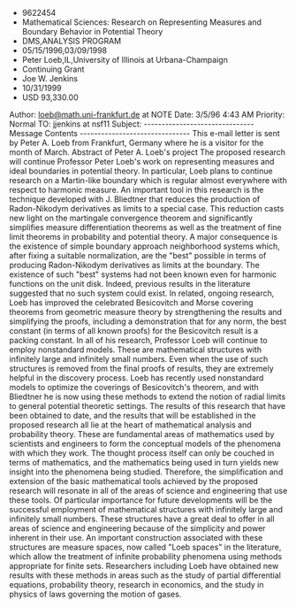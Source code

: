 
* 9622454
* Mathematical Sciences: Research on Representing Measures and Boundary Behavior in Potential Theory
* DMS,ANALYSIS PROGRAM
* 05/15/1996,03/09/1998
* Peter Loeb,IL,University of Illinois at Urbana-Champaign
* Continuing Grant
* Joe W. Jenkins
* 10/31/1999
* USD 93,330.00

Author: loeb@math.uni-frankfurt.de at NOTE Date: 3/5/96 4:43 AM Priority: Normal
TO: jjenkins at nsf11 Subject: ------------------------------- Message Contents
------------------------------- This e-mail letter is sent by Peter A. Loeb from
Frankfurt, Germany where he is a visitor for the month of March. Abstract of
Peter A. Loeb's project The proposed research will continue Professor Peter
Loeb's work on representing measures and ideal boundaries in potential theory.
In particular, Loeb plans to continue research on a Martin-like boundary which
is regular almost everywhere with respect to harmonic measure. An important tool
in this research is the technique developed with J. Bliedtner that reduces the
production of Radon-Nikodym derivatives as limits to a special case. This
reduction casts new light on the martingale convergence theorem and
significantly simplifies measure differentiation theorems as well as the
treatment of fine limit theorems in probability and potential theory. A major
consequence is the existence of simple boundary approach neighborhood systems
which, after fixing a suitable normalization, are the "best" possible in terms
of producing Radon-Nikodym derivatives as limits at the boundary. The existence
of such "best" systems had not been known even for harmonic functions on the
unit disk. Indeed, previous results in the literature suggested that no such
system could exist. In related, ongoing research, Loeb has improved the
celebrated Besicovitch and Morse covering theorems from geometric measure theory
by strengthening the results and simplifying the proofs, including a
demonstration that for any norm, the best constant (in terms of all known
proofs) for the Besicovitch result is a packing constant. In all of his
research, Professor Loeb will continue to employ nonstandard models. These are
mathematical structures with infinitely large and infinitely small numbers. Even
when the use of such structures is removed from the final proofs of results,
they are extremely helpful in the discovery process. Loeb has recently used
nonstandard models to optimize the coverings of Besicovitch's theorem, and with
Bliedtner he is now using these methods to extend the notion of radial limits to
general potential theoretic settings. The results of this research that have
been obtained to date, and the results that will be established in the proposed
research all lie at the heart of mathematical analysis and probability theory.
These are fundamental areas of mathematics used by scientists and engineers to
form the conceptual models of the phenomena with which they work. The thought
process itself can only be couched in terms of mathematics, and the mathematics
being used in turn yields new insight into the phenomena being studied.
Therefore, the simplification and extension of the basic mathematical tools
achieved by the proposed research will resonate in all of the areas of science
and engineering that use these tools. Of particular importance for future
developments will be the successful employment of mathematical structures with
infinitely large and infinitely small numbers. These structures have a great
deal to offer in all areas of science and engineering because of the simplicity
and power inherent in their use. An important construction associated with these
structures are measure spaces, now called "Loeb spaces" in the literature, which
allow the treatment of infinite probability phenomena using methods appropriate
for finite sets. Researchers including Loeb have obtained new results with these
methods in areas such as the study of partial differential equations,
probability theory, research in economics, and the study in physics of laws
governing the motion of gases.
